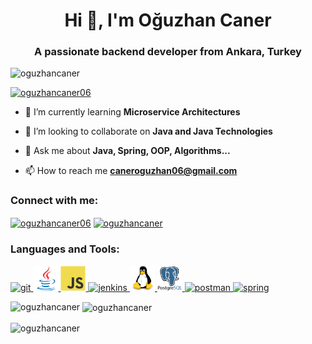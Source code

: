 <h1 align="center">Hi 👋, I'm Oğuzhan Caner</h1>
<h3 align="center">A passionate backend developer from Ankara, Turkey</h3>

<p align="left"> <img src="https://komarev.com/ghpvc/?username=oguzhancaner&label=Profile%20views&color=0e75b6&style=flat" alt="oguzhancaner" /> </p>

<p align="left"> <a href="https://twitter.com/oguzhancaner06" target="blank"><img src="https://img.shields.io/twitter/follow/oguzhancaner06?logo=twitter&style=for-the-badge" alt="oguzhancaner06" /></a> </p>

- 🌱 I’m currently learning **Microservice Architectures**

- 👯 I’m looking to collaborate on **Java and Java Technologies**

- 💬 Ask me about **Java, Spring, OOP, Algorithms...**

- 📫 How to reach me **caneroguzhan06@gmail.com**

<h3 align="left">Connect with me:</h3>
<p align="left">
<a href="https://twitter.com/oguzhancaner06" target="blank"><img align="center" src="https://raw.githubusercontent.com/rahuldkjain/github-profile-readme-generator/master/src/images/icons/Social/twitter.svg" alt="oguzhancaner06" height="30" width="40" /></a>
<a href="https://linkedin.com/in/oguzhancaner" target="blank"><img align="center" src="https://raw.githubusercontent.com/rahuldkjain/github-profile-readme-generator/master/src/images/icons/Social/linked-in-alt.svg" alt="oguzhancaner" height="30" width="40" /></a>
</p>

<h3 align="left">Languages and Tools:</h3>
<p align="left"> <a href="https://git-scm.com/" target="_blank" rel="noreferrer"> <img src="https://www.vectorlogo.zone/logos/git-scm/git-scm-icon.svg" alt="git" width="40" height="40"/> </a> <a href="https://www.java.com" target="_blank" rel="noreferrer"> <img src="https://raw.githubusercontent.com/devicons/devicon/master/icons/java/java-original.svg" alt="java" width="40" height="40"/> </a> <a href="https://developer.mozilla.org/en-US/docs/Web/JavaScript" target="_blank" rel="noreferrer"> <img src="https://raw.githubusercontent.com/devicons/devicon/master/icons/javascript/javascript-original.svg" alt="javascript" width="40" height="40"/> </a> <a href="https://www.jenkins.io" target="_blank" rel="noreferrer"> <img src="https://www.vectorlogo.zone/logos/jenkins/jenkins-icon.svg" alt="jenkins" width="40" height="40"/> </a> <a href="https://www.linux.org/" target="_blank" rel="noreferrer"> <img src="https://raw.githubusercontent.com/devicons/devicon/master/icons/linux/linux-original.svg" alt="linux" width="40" height="40"/> </a> <a href="https://www.postgresql.org" target="_blank" rel="noreferrer"> <img src="https://raw.githubusercontent.com/devicons/devicon/master/icons/postgresql/postgresql-original-wordmark.svg" alt="postgresql" width="40" height="40"/> </a> <a href="https://postman.com" target="_blank" rel="noreferrer"> <img src="https://www.vectorlogo.zone/logos/getpostman/getpostman-icon.svg" alt="postman" width="40" height="40"/> </a> <a href="https://spring.io/" target="_blank" rel="noreferrer"> <img src="https://www.vectorlogo.zone/logos/springio/springio-icon.svg" alt="spring" width="40" height="40"/> </a> </p>

<p><img align="left" src="https://github-readme-stats.vercel.app/api/top-langs?username=oguzhancaner&show_icons=true&locale=en&layout=compact" alt="oguzhancaner" /></p>

<p>&nbsp;<img align="center" src="https://github-readme-stats.vercel.app/api?username=oguzhancaner&show_icons=true&locale=en" alt="oguzhancaner" /></p>

<p><img align="center" src="https://github-readme-streak-stats.herokuapp.com/?user=oguzhancaner&" alt="oguzhancaner" /></p>
